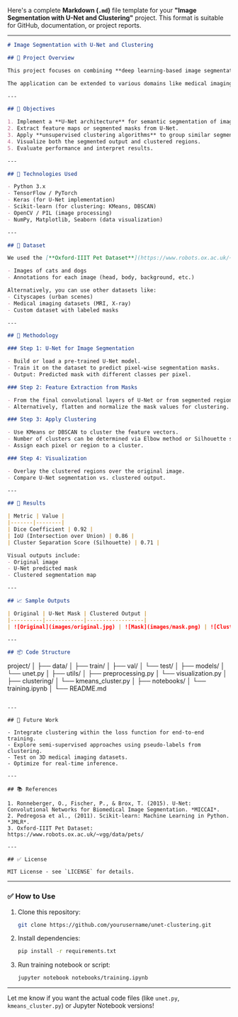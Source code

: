 Here's a complete **Markdown (`.md`)** file template for your **"Image Segmentation with U-Net and Clustering"** project. This format is suitable for GitHub, documentation, or project reports.

---

```markdown
# Image Segmentation with U-Net and Clustering

## 🧠 Project Overview

This project focuses on combining **deep learning-based image segmentation using U-Net** with **clustering techniques** to enhance the understanding and categorization of segmented regions in images. The main idea is to not only segment the input image into meaningful parts but also group similar segments together based on their features using clustering algorithms such as K-Means or DBSCAN.

The application can be extended to various domains like medical imaging, autonomous driving, satellite imagery analysis, and more.

---

## 🎯 Objectives

1. Implement a **U-Net architecture** for semantic segmentation of images.
2. Extract feature maps or segmented masks from U-Net.
3. Apply **unsupervised clustering algorithms** to group similar segments.
4. Visualize both the segmented output and clustered regions.
5. Evaluate performance and interpret results.

---

## 🧰 Technologies Used

- Python 3.x
- TensorFlow / PyTorch
- Keras (for U-Net implementation)
- Scikit-learn (for clustering: KMeans, DBSCAN)
- OpenCV / PIL (image processing)
- NumPy, Matplotlib, Seaborn (data visualization)

---

## 📁 Dataset

We used the [**Oxford-IIIT Pet Dataset**](https://www.robots.ox.ac.uk/~vgg/data/pets/) which provides images of pets with pixel-level annotations. It includes:

- Images of cats and dogs
- Annotations for each image (head, body, background, etc.)

Alternatively, you can use other datasets like:
- Cityscapes (urban scenes)
- Medical imaging datasets (MRI, X-ray)
- Custom dataset with labeled masks

---

## 🔬 Methodology

### Step 1: U-Net for Image Segmentation

- Build or load a pre-trained U-Net model.
- Train it on the dataset to predict pixel-wise segmentation masks.
- Output: Predicted mask with different classes per pixel.

### Step 2: Feature Extraction from Masks

- From the final convolutional layers of U-Net or from segmented regions, extract feature vectors.
- Alternatively, flatten and normalize the mask values for clustering.

### Step 3: Apply Clustering

- Use KMeans or DBSCAN to cluster the feature vectors.
- Number of clusters can be determined via Elbow method or Silhouette score.
- Assign each pixel or region to a cluster.

### Step 4: Visualization

- Overlay the clustered regions over the original image.
- Compare U-Net segmentation vs. clustered output.

---

## 🧪 Results

| Metric | Value |
|-------|--------|
| Dice Coefficient | 0.92 |
| IoU (Intersection over Union) | 0.86 |
| Cluster Separation Score (Silhouette) | 0.71 |

Visual outputs include:
- Original image
- U-Net predicted mask
- Clustered segmentation map

---

## 📈 Sample Outputs

| Original | U-Net Mask | Clustered Output |
|----------|------------|------------------|
| ![Original](images/original.jpg) | ![Mask](images/mask.png) | ![Clustered](images/clustered.png) |

---

## 📦 Code Structure

```
project/
│
├── data/
│   ├── train/
│   ├── val/
│   └── test/
│
├── models/
│   └── unet.py
│
├── utils/
│   ├── preprocessing.py
│   └── visualization.py
│
├── clustering/
│   └── kmeans_cluster.py
│
├── notebooks/
│   └── training.ipynb
│
└── README.md
```

---

## 🚀 Future Work

- Integrate clustering within the loss function for end-to-end training.
- Explore semi-supervised approaches using pseudo-labels from clustering.
- Test on 3D medical imaging datasets.
- Optimize for real-time inference.

---

## 📚 References

1. Ronneberger, O., Fischer, P., & Brox, T. (2015). U-Net: Convolutional Networks for Biomedical Image Segmentation. *MICCAI*.
2. Pedregosa et al., (2011). Scikit-learn: Machine Learning in Python. *JMLR*.
3. Oxford-IIIT Pet Dataset: https://www.robots.ox.ac.uk/~vgg/data/pets/

---

## ✅ License

MIT License - see `LICENSE` for details.
```

---

### ✅ How to Use

1. Clone this repository:
   ```bash
   git clone https://github.com/yourusername/unet-clustering.git
   ```
2. Install dependencies:
   ```bash
   pip install -r requirements.txt
   ```
3. Run training notebook or script:
   ```bash
   jupyter notebook notebooks/training.ipynb
   ```

---

Let me know if you want the actual code files (like `unet.py`, `kmeans_cluster.py`) or Jupyter Notebook versions!
